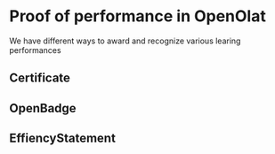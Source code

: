 # Proof of performance in OpenOlat

We have different ways to award and recognize various learing performances

## Certificate
## OpenBadge
## EffiencyStatement